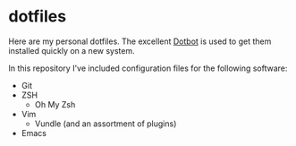 # dotfiles
Here are my personal dotfiles. The excellent [Dotbot](https://github.com/anishathalye/dotbot) is used to get them installed quickly on a new system.

In this repository I've included configuration files for the following software:

* Git
* ZSH
  * Oh My Zsh
* Vim
  * Vundle (and an assortment of plugins)
* Emacs
